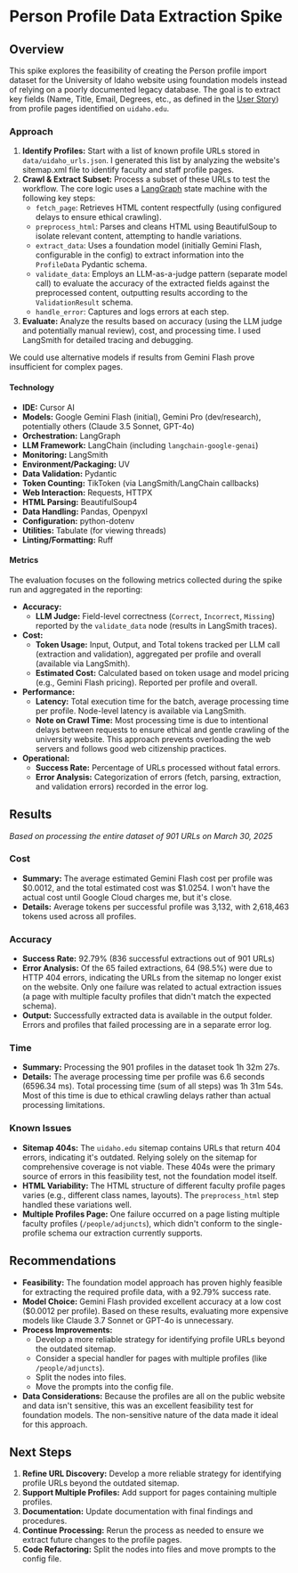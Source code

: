 # Person Profile Data Extraction Spike

## Overview

This spike explores the feasibility of creating the Person profile import dataset for the University of Idaho website using foundation models instead of relying on a poorly documented legacy database. The goal is to extract key fields (Name, Title, Email, Degrees, etc., as defined in the [User Story](https://dev.azure.com/uidaho/Development/_sprints/taskboard/Development%20Team/Development/Sprint%2025.04)) from profile pages identified on `uidaho.edu`.

### Approach

1.  **Identify Profiles:** Start with a list of known profile URLs stored in `data/uidaho_urls.json`. I generated this list by analyzing the website's sitemap.xml file to identify faculty and staff profile pages.
2.  **Crawl & Extract Subset:** Process a subset of these URLs to test the workflow. The core logic uses a [LangGraph](https://python.langchain.com/docs/langgraph/) state machine with the following key steps:
    *   `fetch_page`: Retrieves HTML content respectfully (using configured delays to ensure ethical crawling).
    *   `preprocess_html`: Parses and cleans HTML using BeautifulSoup to isolate relevant content, attempting to handle variations.
    *   `extract_data`: Uses a foundation model (initially Gemini Flash, configurable in the config) to extract information into the `ProfileData` Pydantic schema.
    *   `validate_data`: Employs an LLM-as-a-judge pattern (separate model call) to evaluate the accuracy of the extracted fields against the preprocessed content, outputting results according to the `ValidationResult` schema.
    *   `handle_error`: Captures and logs errors at each step.
3.  **Evaluate:** Analyze the results based on accuracy (using the LLM judge and potentially manual review), cost, and processing time. I used LangSmith for detailed tracing and debugging.

We could use alternative models if results from Gemini Flash prove insufficient for complex pages.

#### Technology

*   **IDE:** Cursor AI
*   **Models:** Google Gemini Flash (initial), Gemini Pro (dev/research), potentially others (Claude 3.5 Sonnet, GPT-4o)
*   **Orchestration:** LangGraph
*   **LLM Framework:** LangChain (including `langchain-google-genai`)
*   **Monitoring:** LangSmith
*   **Environment/Packaging:** UV
*   **Data Validation:** Pydantic
*   **Token Counting:** TikToken (via LangSmith/LangChain callbacks)
*   **Web Interaction:** Requests, HTTPX
*   **HTML Parsing:** BeautifulSoup4
*   **Data Handling:** Pandas, Openpyxl
*   **Configuration:** python-dotenv
*   **Utilities:** Tabulate (for viewing threads)
*   **Linting/Formatting:** Ruff

#### Metrics

The evaluation focuses on the following metrics collected during the spike run and aggregated in the reporting:

*   **Accuracy:**
    *   **LLM Judge:** Field-level correctness (`Correct`, `Incorrect`, `Missing`) reported by the `validate_data` node (results in LangSmith traces).
*   **Cost:**
    *   **Token Usage:** Input, Output, and Total tokens tracked per LLM call (extraction and validation), aggregated per profile and overall (available via LangSmith).
    *   **Estimated Cost:** Calculated based on token usage and model pricing (e.g., Gemini Flash pricing). Reported per profile and overall.
*   **Performance:**
    *   **Latency:** Total execution time for the batch, average processing time per profile. Node-level latency is available via LangSmith.
    *   **Note on Crawl Time:** Most processing time is due to intentional delays between requests to ensure ethical and gentle crawling of the university website. This approach prevents overloading the web servers and follows good web citizenship practices.
*   **Operational:**
    *   **Success Rate:** Percentage of URLs processed without fatal errors.
    *   **Error Analysis:** Categorization of errors (fetch, parsing, extraction, and validation errors) recorded in the error log.

## Results

*Based on processing the entire dataset of 901 URLs on March 30, 2025*

### Cost

* **Summary:** The average estimated Gemini Flash cost per profile was $0.0012, and the total estimated cost was $1.0254. I won't have the actual cost until Google Cloud charges me, but it's close.
* **Details:** Average tokens per successful profile was 3,132, with 2,618,463 tokens used across all profiles.

### Accuracy

* **Success Rate:** 92.79% (836 successful extractions out of 901 URLs)
* **Error Analysis:** Of the 65 failed extractions, 64 (98.5%) were due to HTTP 404 errors, indicating the URLs from the sitemap no longer exist on the website. Only one failure was related to actual extraction issues (a page with multiple faculty profiles that didn't match the expected schema).
* **Output:** Successfully extracted data is available in the output folder. Errors and profiles that failed processing are in a separate error log.

### Time

* **Summary:** Processing the 901 profiles in the dataset took 1h 32m 27s.
* **Details:** The average processing time per profile was 6.6 seconds (6596.34 ms). Total processing time (sum of all steps) was 1h 31m 54s. Most of this time is due to ethical crawling delays rather than actual processing limitations.

### Known Issues

* **Sitemap 404s:** The `uidaho.edu` sitemap contains URLs that return 404 errors, indicating it's outdated. Relying solely on the sitemap for comprehensive coverage is not viable. These 404s were the primary source of errors in this feasibility test, not the foundation model itself.
* **HTML Variability:** The HTML structure of different faculty profile pages varies (e.g., different class names, layouts). The `preprocess_html` step handled these variations well.
* **Multiple Profiles Page:** One failure occurred on a page listing multiple faculty profiles (`/people/adjuncts`), which didn't conform to the single-profile schema our extraction currently supports.

## Recommendations

* **Feasibility:** The foundation model approach has proven highly feasible for extracting the required profile data, with a 92.79% success rate.
* **Model Choice:** Gemini Flash provided excellent accuracy at a low cost ($0.0012 per profile). Based on these results, evaluating more expensive models like Claude 3.7 Sonnet or GPT-4o is unnecessary.
* **Process Improvements:**
    * Develop a more reliable strategy for identifying profile URLs beyond the outdated sitemap.
    * Consider a special handler for pages with multiple profiles (like `/people/adjuncts`).
    * Split the nodes into files.
    * Move the prompts into the config file.
* **Data Considerations:** Because the profiles are all on the public website and data isn't sensitive, this was an excellent feasibility test for foundation models. The non-sensitive nature of the data made it ideal for this approach.

## Next Steps

1. **Refine URL Discovery:** Develop a more reliable strategy for identifying profile URLs beyond the outdated sitemap.
2. **Support Multiple Profiles:** Add support for pages containing multiple profiles.
3. **Documentation:** Update documentation with final findings and procedures.
4. **Continue Processing:** Rerun the process as needed to ensure we extract future changes to the profile pages.
5. **Code Refactoring:** Split the nodes into files and move prompts to the config file.
